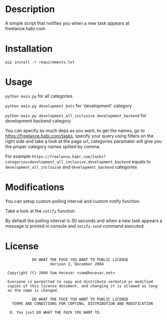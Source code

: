 # Description
A simple script that notifies you when a new task appears at freelance.habr.com

# Installation
`pip install -r requirements.txt`

# Usage
`python main.py` for all categories

`python main.py development_bots` for 'development' category

`python main.py development_all_inclusive development_backend` for development backend category

You can specify as much deps as you want, to get the names, go to https://freelance.habr.com/tasks, specify your query using filters on the right side and take a look at the page url, categories paramater will give you the proper category names splited by comma.

For example `https://freelance.habr.com/tasks?categories=development_all_inclusive,development_backend` equals to `development_all_inclusive` and `development_backend` categories

# Modifications
You can setup custom polling interval and custom notify function.

Take a look at the `notify` function.

By default the polling interval is 30 seconds and when a new task appears a message is printed in console and `notify-send` command executed.

# License
```
            DO WHAT THE FUCK YOU WANT TO PUBLIC LICENSE
                    Version 2, December 2004

 Copyright (C) 2004 Sam Hocevar <sam@hocevar.net>

 Everyone is permitted to copy and distribute verbatim or modified
 copies of this license document, and changing it is allowed as long
 as the name is changed.

            DO WHAT THE FUCK YOU WANT TO PUBLIC LICENSE
   TERMS AND CONDITIONS FOR COPYING, DISTRIBUTION AND MODIFICATION

  0. You just DO WHAT THE FUCK YOU WANT TO.

```
